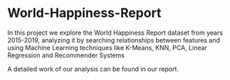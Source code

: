 # World-Happiness-Report
In this project we explore the World Happiness Report dataset from years 2015-2019, analyzing
it by searching relationships between features and using Machine Learning techniques like
K-Means, KNN, PCA, Linear Regression and Recommender Systems

A detailed work of our analysis can be found in our report.
